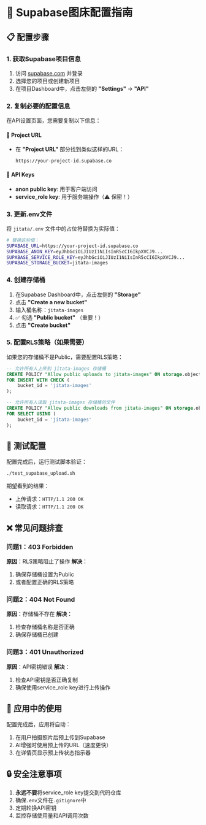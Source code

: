 # 🚀 Supabase图床配置指南

## 📋 配置步骤

### 1. 获取Supabase项目信息

1. 访问 [supabase.com](https://supabase.com) 并登录
2. 选择您的项目或创建新项目
3. 在项目Dashboard中，点击左侧的 **"Settings"** → **"API"**

### 2. 复制必要的配置信息

在API设置页面，您需要复制以下信息：

#### 📝 Project URL
- 在 **"Project URL"** 部分找到类似这样的URL：
  ```
  https://your-project-id.supabase.co
  ```

#### 🔑 API Keys
- **anon public key**: 用于客户端访问
- **service_role key**: 用于服务端操作（⚠️ 保密！）

### 3. 更新.env文件

将 `jitata/.env` 文件中的占位符替换为实际值：

```bash
# 替换这些值：
SUPABASE_URL=https://your-project-id.supabase.co
SUPABASE_ANON_KEY=eyJhbGciOiJIUzI1NiIsInR5cCI6IkpXVCJ9...
SUPABASE_SERVICE_ROLE_KEY=eyJhbGciOiJIUzI1NiIsInR5cCI6IkpXVCJ9...
SUPABASE_STORAGE_BUCKET=jitata-images
```

### 4. 创建存储桶

1. 在Supabase Dashboard中，点击左侧的 **"Storage"**
2. 点击 **"Create a new bucket"**
3. 输入桶名称：`jitata-images`
4. ✅ 勾选 **"Public bucket"** （重要！）
5. 点击 **"Create bucket"**

### 5. 配置RLS策略（如果需要）

如果您的存储桶不是Public，需要配置RLS策略：

```sql
-- 允许所有人上传到 jitata-images 存储桶
CREATE POLICY "Allow public uploads to jitata-images" ON storage.objects
FOR INSERT WITH CHECK (
    bucket_id = 'jitata-images'
);

-- 允许所有人读取 jitata-images 存储桶的文件
CREATE POLICY "Allow public downloads from jitata-images" ON storage.objects
FOR SELECT USING (
    bucket_id = 'jitata-images'
);
```

## 🧪 测试配置

配置完成后，运行测试脚本验证：

```bash
./test_supabase_upload.sh
```

期望看到的结果：
- 上传请求：`HTTP/1.1 200 OK`
- 读取请求：`HTTP/1.1 200 OK`

## ❌ 常见问题排查

### 问题1：403 Forbidden
**原因**：RLS策略阻止了操作
**解决**：
1. 确保存储桶设置为Public
2. 或者配置正确的RLS策略

### 问题2：404 Not Found
**原因**：存储桶不存在
**解决**：
1. 检查存储桶名称是否正确
2. 确保存储桶已创建

### 问题3：401 Unauthorized
**原因**：API密钥错误
**解决**：
1. 检查API密钥是否正确复制
2. 确保使用service_role key进行上传操作

## 📱 应用中的使用

配置完成后，应用将自动：
1. 在用户拍摄照片后预上传到Supabase
2. AI增强时使用预上传的URL（速度更快）
3. 在详情页显示预上传状态指示器

## 🔒 安全注意事项

1. **永远不要**将service_role key提交到代码仓库
2. 确保`.env`文件在`.gitignore`中
3. 定期轮换API密钥
4. 监控存储使用量和API调用次数 